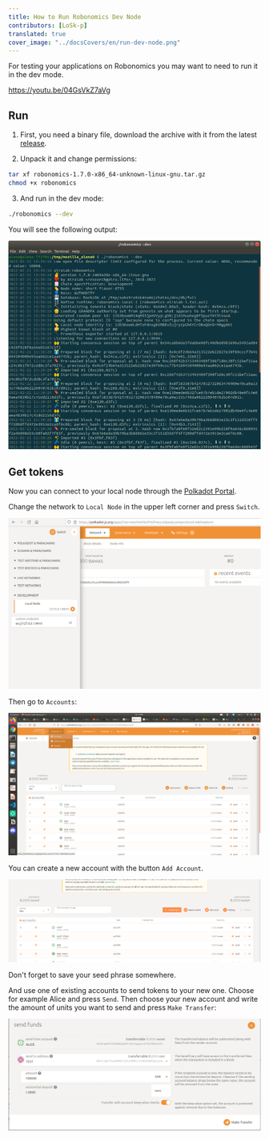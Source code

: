 ```yaml
---
title: How to Run Robonomics Dev Node
contributors: [LoSk-p]
translated: true
cover_image: "../docsCovers/en/run-dev-node.png"
---
```


For testing your applications on Robonomics you may want to need to run it in the dev mode.

https://youtu.be/04GsVkZ7aVg

## Run

1. First, you need a binary file, download the archive with it from the latest [release](https://github.com/airalab/robonomics/releases).

2. Unpack it and change permissions:

```bash
tar xf robonomics-1.7.0-x86_64-unknown-linux-gnu.tar.gz
chmod +x robonomics
```

3. And run in the dev mode:

```bash
./robonomics --dev
```
You will see the following output:

![robonomics](../images/dev-node/robonomics.png)

## Get tokens

Now you can connect to your local node through the [Polkadot Portal](https://polkadot.js.org/apps/#/explorer).

Change the network to `Local Node` in the upper left corner and press `Switch`.

![local_node](../images/dev-node/portal.png)

Then go to `Accounts`:

![accs](../images/dev-node/accs.png)

You can create a new account with the button `Add Account`.

![add_acc](../images/dev-node/add_acc.png)

Don't forget to save your seed phrase somewhere.

And use one of existing accounts to send tokens to your new one. Choose for example Alice and press `Send`. Then choose your new account and write the amount of units you want to send and press `Make Transfer`:

![send](../images/dev-node/send.png)